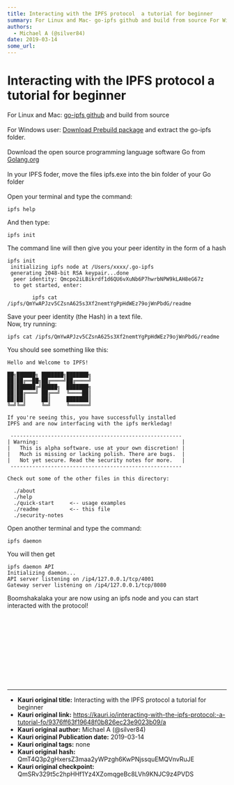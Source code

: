 ```yaml
---
title: Interacting with the IPFS protocol  a tutorial for beginner 
summary: For Linux and Mac- go-ipfs github and build from source For Windows user- Download Prebuild package and extract the go-ipfs folder. Download the open source programming language software Go from Golang.org In your IPFS foder, move the files ipfs.exe into the bin folder of your Go folder Open your terminal and type the command-ipfs help And then type-ipfs init The command line will then give you your peer identity in the form of a hashipfs init initializing ipfs node at /Users/xxxx/.go-ipfs gener
authors:
  - Michael A (@silver84)
date: 2019-03-14
some_url: 
---
```


# Interacting with the IPFS protocol  a tutorial for beginner 


For Linux and Mac: <a href="https://github.com/ipfs/go-ipfs#build-from-source" target="blank7">go-ipfs github</a> and build from source<br><br>
        For Windows user:  <a href="https://dist.ipfs.io/#go-ipfs" title="Download Prebuild package" target="blank9">Download Prebuild package</a>  and extract the go-ipfs folder.<br>
         <br>
Download the open source programming language software Go from <a href="https://golang.org/dl/" title="Golang.org" target="blank8">Golang.org</a><br><br>
In your IPFS foder, move the files ipfs.exe into the bin folder of your Go folder<br><br>
Open your terminal and type the command: 

```
ipfs help
```

 And then type: 
```
ipfs init
```
 The command line will then give you your peer identity in the form of a hash
```
ipfs init
 initializing ipfs node at /Users/xxxx/.go-ipfs
 generating 2048-bit RSA keypair...done
  peer identity: Qmcpo2iLBikrdf1d6QU6vXuNb6P7hwrbNPW9kLAH8eG67z
  to get started, enter:

        ipfs cat /ipfs/QmYwAPJzv5CZsnA625s3Xf2nemtYgPpHdWEz79ojWnPbdG/readme
```
Save your peer identity (the Hash) in a text file.<br>
Now, try running: 
```
ipfs cat /ipfs/QmYwAPJzv5CZsnA625s3Xf2nemtYgPpHdWEz79ojWnPbdG/readme
```
You should see something like this:
```
Hello and Welcome to IPFS!

██╗██████╗ ███████╗███████╗
██║██╔══██╗██╔════╝██╔════╝
██║██████╔╝█████╗  ███████╗
██║██╔═══╝ ██╔══╝  ╚════██║
██║██║     ██║     ███████║
╚═╝╚═╝     ╚═╝     ╚══════╝

If you're seeing this, you have successfully installed
IPFS and are now interfacing with the ipfs merkledag!

 -------------------------------------------------------
| Warning:                                              |
|   This is alpha software. use at your own discretion! |
|   Much is missing or lacking polish. There are bugs.  |
|   Not yet secure. Read the security notes for more.   |
 -------------------------------------------------------

Check out some of the other files in this directory:

  ./about
  ./help
  ./quick-start     <-- usage examples
  ./readme          <-- this file
  ./security-notes
```
Open another terminal and type the command: 
```
ipfs daemon
```
 You will then get
``` 
ipfs daemon API
Initializing daemon...
API server listening on /ip4/127.0.0.1/tcp/4001
Gateway server listening on /ip4/127.0.0.1/tcp/8080
```
Boomshakalaka your are now using an ipfs node and you can start interacted with the protocol!<br><br><br><br><br><br><br><br><br><br><br>
    

   




---

- **Kauri original title:** Interacting with the IPFS protocol  a tutorial for beginner 
- **Kauri original link:** https://kauri.io/interacting-with-the-ipfs-protocol:-a-tutorial-fo/9376ff63f19648f0b826ec23e9023b09/a
- **Kauri original author:** Michael A (@silver84)
- **Kauri original Publication date:** 2019-03-14
- **Kauri original tags:** none
- **Kauri original hash:** QmT4Q3p2gHxersZ3maa2yWPzgh6KwPNjssquEMQVnvRuJE
- **Kauri original checkpoint:** QmSRv329t5c2hpHHf1Yz4XZomqgeBc8LVh9KNJC9z4PVDS



